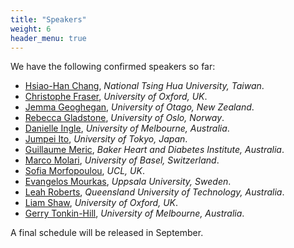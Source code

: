 ```yaml
---
title: "Speakers"
weight: 6
header_menu: true
---
```

We have the following confirmed speakers so far:
- [Hsiao-Han Chang](https://sites.google.com/view/hsiao-han-chang/home?authuser=0), _National Tsing Hua University, Taiwan_.
- [Christophe Fraser](https://www.psi.ox.ac.uk/our-team/christophe-fraser-3), _University of Oxford, UK_.
- [Jemma Geoghegan](https://micro.otago.ac.nz/our-people/teaching-research-and-support/jemma-geoghegan/), _University of Otago, New Zealand_.
- [Rebecca Gladstone](https://www.med.uio.no/imb/english/people/aca/rebeccgl/), _University of Oslo, Norway_.
- [Danielle Ingle](https://www.doherty.edu.au/people/dr-danielle-ingle), _University of Melbourne, Australia_.
- [Jumpei Ito](https://www.u-tokyo.ac.jp/focus/en/people/k0001_03964.html), _University of Tokyo, Japan_.
- [Guillaume Meric](https://www.baker.edu.au/research/staff/guillaume-meric), _Baker Heart and Diabetes Institute, Australia_.
- [Marco Molari](https://scholar.google.com/citations?user=OuF3yFMAAAAJ), _University of Basel, Switzerland_.
- [Sofia Morfopoulou](https://profiles.ucl.ac.uk/29970-sofia-morfopoulou), _UCL, UK_.
- [Evangelos Mourkas](https://www.uu.se/en/contact-and-organisation/staff?query=N14-2202), _Uppsala University, Sweden_.
- [Leah Roberts](https://www.qut.edu.au/about/our-people/academic-profiles/l35.roberts), _Queensland University of Technology, Australia_.
- [Liam Shaw](https://www.biology.ox.ac.uk/people/dr-liam-shaw), _University of Oxford, UK_.
- [Gerry Tonkin-Hill](https://gthlab.au/about/), _University of Melbourne, Australia_.

A final schedule will be released in September.
